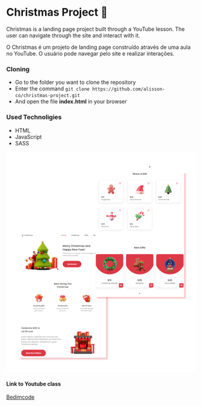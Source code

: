 # Christmas Project 🎅

Christmas is a landing page project built through a YouTube lesson. The user can navigate through the site and interact with it.

O Christmas é um projeto de landing page construído através de uma aula no YouTube. O usuário pode navegar pelo site e realizar interações.

### Cloning

- Go to the folder you want to clone the repository
- Enter the command ```git clone https://github.com/alisson-co/christmas-project.git```
- And open the file **index.html** in your browser

### Used Technoligies
- HTML
- JavaScript
- SASS

![preview img](https://github.com/alisson-co/christmas-project/blob/master/assets/img/christmas.jpg)



#### Link to Youtube class
[Bedimcode](https://www.youtube.com/watch?v=HrZSQpxfIxw&t=2939s&ab_channel=Bedimcode)
